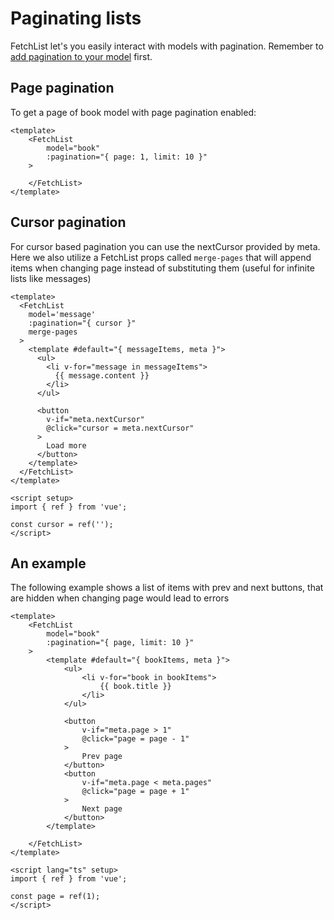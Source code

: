 # Paginating lists

FetchList let's you easily interact with models with pagination. Remember to
[add pagination to your model](guide/models/pagination) first.

## Page pagination

To get a page of book model with page pagination enabled:

```vue
<template>
    <FetchList 
        model="book" 
        :pagination="{ page: 1, limit: 10 }"
    >
        
    </FetchList>
</template>
```

## Cursor pagination

For cursor based pagination you can use the nextCursor provided by meta. Here we
also utilize a FetchList props called `merge-pages` that will append items when
changing page instead of substituting them (useful for infinite lists like
messages)

```vue
<template>
  <FetchList
    model='message'
    :pagination="{ cursor }"
    merge-pages
  >
    <template #default="{ messageItems, meta }">
      <ul>
        <li v-for="message in messageItems">
          {{ message.content }}
        </li>
      </ul>

      <button
        v-if="meta.nextCursor"
        @click="cursor = meta.nextCursor"
      >
        Load more
      </button>
    </template>
  </FetchList>
</template>

<script setup>
import { ref } from 'vue';

const cursor = ref('');
</script>
```

## An example

The following example shows a list of items with prev and next buttons, that are
hidden when changing page would lead to errors

```vue
<template>
    <FetchList 
        model="book" 
        :pagination="{ page, limit: 10 }"
    >
        <template #default="{ bookItems, meta }">
            <ul>
                <li v-for="book in bookItems">
                    {{ book.title }}
                </li>
            </ul>

            <button 
                v-if="meta.page > 1" 
                @click="page = page - 1"
            >
                Prev page
            </button>
            <button 
                v-if="meta.page < meta.pages" 
                @click="page = page + 1"
            >
                Next page
            </button>
        </template>
        
    </FetchList>
</template>

<script lang="ts" setup>
import { ref } from 'vue';

const page = ref(1);
</script>
```
